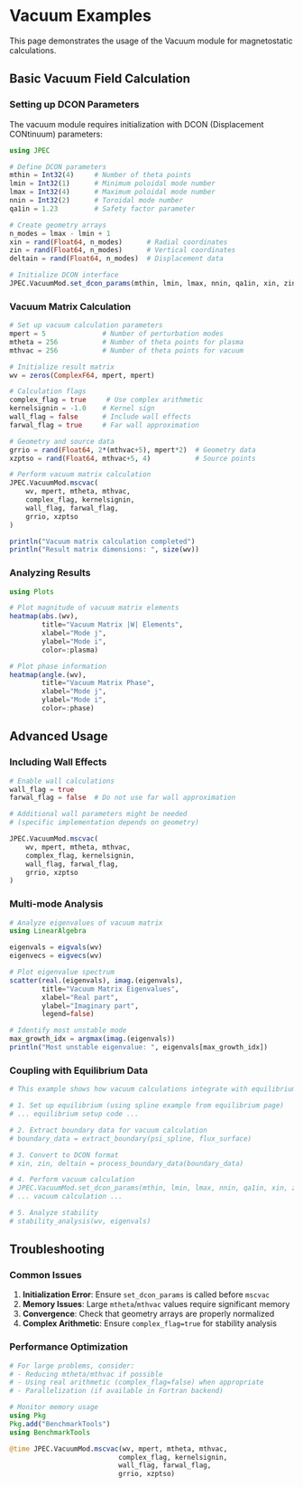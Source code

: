 # Vacuum Examples

This page demonstrates the usage of the Vacuum module for magnetostatic calculations.

## Basic Vacuum Field Calculation

### Setting up DCON Parameters

The vacuum module requires initialization with DCON (Displacement CONtinuum) parameters:

```julia
using JPEC

# Define DCON parameters
mthin = Int32(4)     # Number of theta points
lmin = Int32(1)      # Minimum poloidal mode number
lmax = Int32(4)      # Maximum poloidal mode number
nnin = Int32(2)      # Toroidal mode number
qa1in = 1.23         # Safety factor parameter

# Create geometry arrays
n_modes = lmax - lmin + 1
xin = rand(Float64, n_modes)      # Radial coordinates
zin = rand(Float64, n_modes)      # Vertical coordinates
deltain = rand(Float64, n_modes)  # Displacement data

# Initialize DCON interface
JPEC.VacuumMod.set_dcon_params(mthin, lmin, lmax, nnin, qa1in, xin, zin, deltain)
```

### Vacuum Matrix Calculation

```julia
# Set up vacuum calculation parameters
mpert = 5              # Number of perturbation modes
mtheta = 256           # Number of theta points for plasma
mthvac = 256           # Number of theta points for vacuum

# Initialize result matrix
wv = zeros(ComplexF64, mpert, mpert)

# Calculation flags
complex_flag = true     # Use complex arithmetic
kernelsignin = -1.0    # Kernel sign
wall_flag = false      # Include wall effects
farwal_flag = true     # Far wall approximation

# Geometry and source data
grrio = rand(Float64, 2*(mthvac+5), mpert*2)  # Geometry data
xzptso = rand(Float64, mthvac+5, 4)           # Source points

# Perform vacuum matrix calculation
JPEC.VacuumMod.mscvac(
    wv, mpert, mtheta, mthvac,
    complex_flag, kernelsignin,
    wall_flag, farwal_flag,
    grrio, xzptso
)

println("Vacuum matrix calculation completed")
println("Result matrix dimensions: ", size(wv))
```

### Analyzing Results

```julia
using Plots

# Plot magnitude of vacuum matrix elements
heatmap(abs.(wv),
        title="Vacuum Matrix |W| Elements",
        xlabel="Mode j",
        ylabel="Mode i",
        color=:plasma)

# Plot phase information
heatmap(angle.(wv),
        title="Vacuum Matrix Phase",
        xlabel="Mode j",
        ylabel="Mode i",
        color=:phase)
```

## Advanced Usage

### Including Wall Effects

```julia
# Enable wall calculations
wall_flag = true
farwal_flag = false  # Do not use far wall approximation

# Additional wall parameters might be needed
# (specific implementation depends on geometry)

JPEC.VacuumMod.mscvac(
    wv, mpert, mtheta, mthvac,
    complex_flag, kernelsignin,
    wall_flag, farwal_flag,
    grrio, xzptso
)
```

### Multi-mode Analysis

```julia
# Analyze eigenvalues of vacuum matrix
using LinearAlgebra

eigenvals = eigvals(wv)
eigenvecs = eigvecs(wv)

# Plot eigenvalue spectrum
scatter(real.(eigenvals), imag.(eigenvals),
        title="Vacuum Matrix Eigenvalues",
        xlabel="Real part",
        ylabel="Imaginary part",
        legend=false)

# Identify most unstable mode
max_growth_idx = argmax(imag.(eigenvals))
println("Most unstable eigenvalue: ", eigenvals[max_growth_idx])
```

### Coupling with Equilibrium Data

```julia
# This example shows how vacuum calculations integrate with equilibrium

# 1. Set up equilibrium (using spline example from equilibrium page)
# ... equilibrium setup code ...

# 2. Extract boundary data for vacuum calculation
# boundary_data = extract_boundary(psi_spline, flux_surface)

# 3. Convert to DCON format
# xin, zin, deltain = process_boundary_data(boundary_data)

# 4. Perform vacuum calculation
# JPEC.VacuumMod.set_dcon_params(mthin, lmin, lmax, nnin, qa1in, xin, zin, deltain)
# ... vacuum calculation ...

# 5. Analyze stability
# stability_analysis(wv, eigenvals)
```

## Troubleshooting

### Common Issues

1. **Initialization Error**: Ensure `set_dcon_params` is called before `mscvac`
2. **Memory Issues**: Large `mtheta`/`mthvac` values require significant memory
3. **Convergence**: Check that geometry arrays are properly normalized
4. **Complex Arithmetic**: Ensure `complex_flag=true` for stability analysis

### Performance Optimization

```julia
# For large problems, consider:
# - Reducing mtheta/mthvac if possible
# - Using real arithmetic (complex_flag=false) when appropriate
# - Parallelization (if available in Fortran backend)

# Monitor memory usage
using Pkg
Pkg.add("BenchmarkTools")
using BenchmarkTools

@time JPEC.VacuumMod.mscvac(wv, mpert, mtheta, mthvac,
                           complex_flag, kernelsignin,
                           wall_flag, farwal_flag,
                           grrio, xzptso)
```
